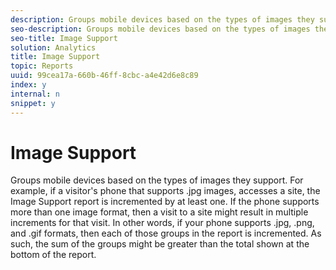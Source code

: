 ```yaml
---
description: Groups mobile devices based on the types of images they support. For example, if a visitor's phone that supports .jpg images, accesses a site, the Image Support report is incremented by at least one. If the phone supports more than one image format, then a visit to a site might result in multiple increments for that visit. In other words, if your phone supports .jpg, .png, and .gif formats, then each of those groups in the report is incremented. As such, the sum of the groups might be greater than the total shown at the bottom of the report.
seo-description: Groups mobile devices based on the types of images they support. For example, if a visitor's phone that supports .jpg images, accesses a site, the Image Support report is incremented by at least one. If the phone supports more than one image format, then a visit to a site might result in multiple increments for that visit. In other words, if your phone supports .jpg, .png, and .gif formats, then each of those groups in the report is incremented. As such, the sum of the groups might be greater than the total shown at the bottom of the report.
seo-title: Image Support
solution: Analytics
title: Image Support
topic: Reports
uuid: 99cea17a-660b-46ff-8cbc-a4e42d6e8c89
index: y
internal: n
snippet: y
---
```


# Image Support

Groups mobile devices based on the types of images they support. For example, if a visitor's phone that supports .jpg images, accesses a site, the Image Support report is incremented by at least one. If the phone supports more than one image format, then a visit to a site might result in multiple increments for that visit. In other words, if your phone supports .jpg, .png, and .gif formats, then each of those groups in the report is incremented. As such, the sum of the groups might be greater than the total shown at the bottom of the report.

